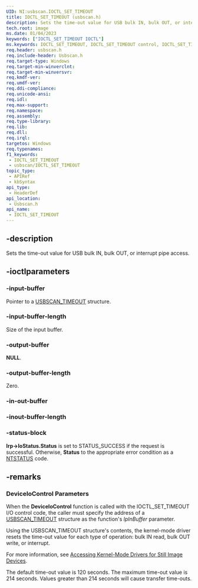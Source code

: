 ```yaml
---
UID: NI:usbscan.IOCTL_SET_TIMEOUT
title: IOCTL_SET_TIMEOUT (usbscan.h)
description: Sets the time-out value for USB bulk IN, bulk OUT, or interrupt pipe access.
tech.root: image
ms.date: 01/04/2023
keywords: ["IOCTL_SET_TIMEOUT IOCTL"]
ms.keywords: IOCTL_SET_TIMEOUT, IOCTL_SET_TIMEOUT control, IOCTL_SET_TIMEOUT control code [Imaging Devices], image.ioctl_set_timeout, stifnc_942a0b21-7e68-444d-8bf2-7f8388a8a8fc.xml, usbscan/IOCTL_SET_TIMEOUT
req.header: usbscan.h
req.include-header: Usbscan.h
req.target-type: Windows
req.target-min-winverclnt: 
req.target-min-winversvr: 
req.kmdf-ver: 
req.umdf-ver: 
req.ddi-compliance: 
req.unicode-ansi: 
req.idl: 
req.max-support: 
req.namespace: 
req.assembly: 
req.type-library: 
req.lib: 
req.dll: 
req.irql: 
targetos: Windows
req.typenames: 
f1_keywords:
 - IOCTL_SET_TIMEOUT
 - usbscan/IOCTL_SET_TIMEOUT
topic_type:
 - APIRef
 - kbSyntax
api_type:
 - HeaderDef
api_location:
 - Usbscan.h
api_name:
 - IOCTL_SET_TIMEOUT
---
```


## -description

Sets the time-out value for USB bulk IN, bulk OUT, or interrupt pipe access.

## -ioctlparameters

### -input-buffer

Pointer to a [USBSCAN_TIMEOUT](./ns-usbscan-_usbscan_timeout.md) structure.

### -input-buffer-length

Size of the input buffer.

### -output-buffer

**NULL**.

### -output-buffer-length

Zero.

### -in-out-buffer

### -inout-buffer-length

### -status-block

**Irp->IoStatus.Status** is set to STATUS_SUCCESS if the request is successful. Otherwise, **Status** to the appropriate error condition as a [NTSTATUS](/windows-hardware/drivers/kernel/using-ntstatus-values) code.

## -remarks

### DeviceIoControl Parameters</h3>

When the **DeviceloControl** function is called with the IOCTL_SET_TIMEOUT I/O control code, the caller must specify the address of a [USBSCAN_TIMEOUT](./ns-usbscan-_usbscan_timeout.md) structure as the function's *lpInBuffer* parameter.

Using the USBSCAN_TIMEOUT structure's contents, the kernel-mode driver resets the time-out value for each type of operation: bulk IN read, bulk OUT write, or interrupt.

For more information, see [Accessing Kernel-Mode Drivers for Still Image Devices](/windows-hardware/drivers/image/accessing-kernel-mode-drivers-for-still-image-devices).

The default time-out value is 120 seconds. The maximum time-out value is 214 seconds. Values greater than 214 seconds will cause transfer time-outs.

